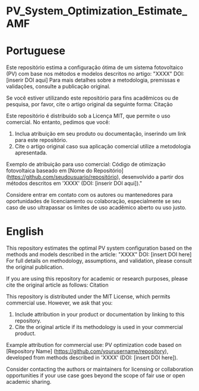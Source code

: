 # PV_System_Optimization_Estimate_AMF

# Portuguese

Este repositório estima a configuração ótima de um sistema fotovoltaico (PV) com base nos métodos e modelos descritos no artigo:
"XXXX"
DOI: [inserir DOI aqui]
Para mais detalhes sobre a metodologia, premissas e validações, consulte a publicação original.

Se você estiver utilizando este repositório para fins acadêmicos ou de pesquisa, por favor, cite o artigo original da seguinte forma:
Citação

Este repositório é distribuído sob a Licença MIT, que permite o uso comercial. No entanto, pedimos que você:

1. Inclua atribuição em seu produto ou documentação, inserindo um link para este repositório.
2. Cite o artigo original caso sua aplicação comercial utilize a metodologia apresentada.

Exemplo de atribuição para uso comercial:
Código de otimização fotovoltaica baseado em [Nome do Repositório] (https://github.com/seudousuario/repositório), desenvolvido a partir dos métodos descritos em 'XXXX' (DOI: [inserir DOI aqui])."

Considere entrar em contato com os autores ou mantenedores para oportunidades de licenciamento ou colaboração, especialmente se seu caso de uso ultrapassar os limites de uso acadêmico aberto ou uso justo.


# English

This repository estimates the optimal PV system configuration based on the methods and models described in the article:
"XXXX"
DOI: [insert DOI here]
For full details on methodology, assumptions, and validation, please consult the original publication.

If you are using this repository for academic or research purposes, please cite the original article as follows:
Citation

This repository is distributed under the MIT License, which permits commercial use. However, we ask that you:

1. Include attribution in your product or documentation by linking to this repository.
2. Cite the original article if its methodology is used in your commercial product.

Example attribution for commercial use:
PV optimization code based on [Repository Name] (https://github.com/yourusername/repository), developed from methods described in 'XXXX' (DOI: [insert DOI here]).


Consider contacting the authors or maintainers for licensing or collaboration opportunities if your use case goes beyond the scope of fair use or open academic sharing.
